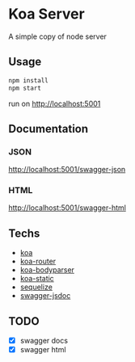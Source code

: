 # Koa Server

A simple copy of node server

## Usage

```bash
npm install
npm start
```

run on <http://localhost:5001>

## Documentation

### JSON

<http://localhost:5001/swagger-json>

### HTML

<http://localhost:5001/swagger-html>

## Techs

- [koa](!https://github.com/koajs/koa)
- [koa-router](!https://github.com/alexmingoia/koa-router)
- [koa-bodyparser](!https://github.com/koajs/bodyparser)
- [koa-static](!https://github.com/koajs/static)
- [sequelize](!https://github.com/sequelize/sequelize)
- [swagger-jsdoc](!https://github.com/Surnet/swagger-jsdoc)

## TODO

- [x] swagger docs
- [x] swagger html